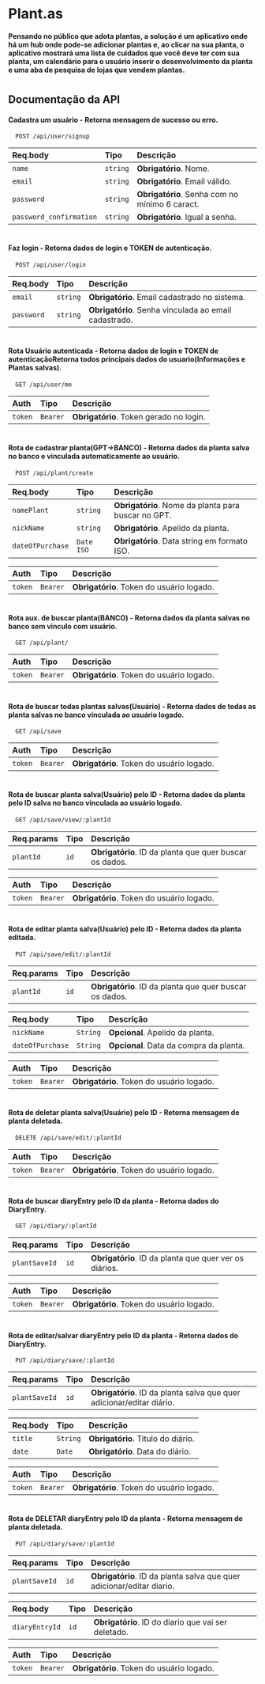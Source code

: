 # Plant.as

#### Pensando no público que adota plantas, a solução é um aplicativo onde há um hub onde pode-se adicionar plantas e, ao clicar na sua planta, o aplicativo mostrará uma lista de cuidados que você deve ter com sua planta, um calendário para o usuário inserir o desenvolvimento da planta e uma aba de pesquisa de lojas que vendem plantas.

#

## Documentação da API

#### Cadastra um usuário - Retorna mensagem de sucesso ou erro.

```http
  POST /api/user/signup
```

| Req.body                | Tipo     | Descrição                                      |
| :---------------------- | :------- | :--------------------------------------------- |
| `name`                  | `string` | **Obrigatório**. Nome.                         |
| `email`                 | `string` | **Obrigatório**. Email válido.                 |
| `password`              | `string` | **Obrigatório**. Senha com no mínimo 6 caract. |
| `password_confirmation` | `string` | **Obrigatório**. Igual a senha.                |

#

#### Faz login - Retorna dados de login e TOKEN de autenticação.

```http
  POST /api/user/login
```

| Req.body   | Tipo     | Descrição                                             |
| :--------- | :------- | :---------------------------------------------------- |
| `email`    | `string` | **Obrigatório**. Email cadastrado no sistema.         |
| `password` | `string` | **Obrigatório**. Senha vinculada ao email cadastrado. |

#

#### Rota Usuário autenticada - Retorna dados de login e TOKEN de autenticaçãoRetorna todos principais dados do usuario(Informações e Plantas salvas).

```http
  GET /api/user/me
```

| Auth    | Tipo     | Descrição                               |
| :------ | :------- | :-------------------------------------- |
| `token` | `Bearer` | **Obrigatório**. Token gerado no login. |

#

#### Rota de cadastrar planta(GPT->BANCO) - Retorna dados da planta salva no banco e vinculada automaticamente ao usuário.

```http
  POST /api/plant/create
```

| Req.body         | Tipo       | Descrição                                           |
| :--------------- | :--------- | :-------------------------------------------------- |
| `namePlant`      | `string`   | **Obrigatório**. Nome da planta para buscar no GPT. |
| `nickName`       | `string`   | **Obrigatório**. Apelido da planta.                 |
| `dateOfPurchase` | `Date ISO` | **Obrigatório**. Data string em formato ISO.        |

| Auth    | Tipo     | Descrição                                 |
| :------ | :------- | :---------------------------------------- |
| `token` | `Bearer` | **Obrigatório**. Token do usuário logado. |

#

#### Rota aux. de buscar planta(BANCO) - Retorna dados da planta salvas no banco sem vinculo com usuário.

```http
  GET /api/plant/
```

| Auth    | Tipo     | Descrição                                 |
| :------ | :------- | :---------------------------------------- |
| `token` | `Bearer` | **Obrigatório**. Token do usuário logado. |

#

#### Rota de buscar todas plantas salvas(Usuário) - Retorna dados de todas as planta salvas no banco vinculada ao usuário logado.

```http
  GET /api/save
```

| Auth    | Tipo     | Descrição                                 |
| :------ | :------- | :---------------------------------------- |
| `token` | `Bearer` | **Obrigatório**. Token do usuário logado. |

#

#### Rota de buscar planta salva(Usuário) pelo ID - Retorna dados da planta pelo ID salva no banco vinculada ao usuário logado.

```http
  GET /api/save/view/:plantId
```

| Req.params | Tipo | Descrição                                               |
| :--------- | :--- | :------------------------------------------------------ |
| `plantId`  | `id` | **Obrigatório**. ID da planta que quer buscar os dados. |

| Auth    | Tipo     | Descrição                                 |
| :------ | :------- | :---------------------------------------- |
| `token` | `Bearer` | **Obrigatório**. Token do usuário logado. |

#

#### Rota de editar planta salva(Usuário) pelo ID - Retorna dados da planta editada.

```http
  PUT /api/save/edit/:plantId
```

| Req.params | Tipo | Descrição                                               |
| :--------- | :--- | :------------------------------------------------------ |
| `plantId`  | `id` | **Obrigatório**. ID da planta que quer buscar os dados. |

| Req.body         | Tipo     | Descrição                               |
| :--------------- | :------- | :-------------------------------------- |
| `nickName`       | `String` | **Opcional**. Apelido da planta.        |
| `dateOfPurchase` | `String` | **Opcional**. Data da compra da planta. |

| Auth    | Tipo     | Descrição                                 |
| :------ | :------- | :---------------------------------------- |
| `token` | `Bearer` | **Obrigatório**. Token do usuário logado. |

#

#### Rota de deletar planta salva(Usuário) pelo ID - Retorna mensagem de planta deletada.

```http
  DELETE /api/save/edit/:plantId
```

| Auth    | Tipo     | Descrição                                 |
| :------ | :------- | :---------------------------------------- |
| `token` | `Bearer` | **Obrigatório**. Token do usuário logado. |

#

#### Rota de buscar diaryEntry pelo ID da planta - Retorna dados do DiaryEntry.

```http
  GET /api/diary/:plantId
```

| Req.params    | Tipo | Descrição                                              |
| :------------ | :--- | :----------------------------------------------------- |
| `plantSaveId` | `id` | **Obrigatório**. ID da planta que quer ver os diários. |

| Auth    | Tipo     | Descrição                                 |
| :------ | :------- | :---------------------------------------- |
| `token` | `Bearer` | **Obrigatório**. Token do usuário logado. |

#

#### Rota de editar/salvar diaryEntry pelo ID da planta - Retorna dados do DiaryEntry.

```http
  PUT /api/diary/save/:plantId
```

| Req.params    | Tipo | Descrição                                                             |
| :------------ | :--- | :-------------------------------------------------------------------- |
| `plantSaveId` | `id` | **Obrigatório**. ID da planta salva que quer adicionar/editar diário. |

| Req.body | Tipo     | Descrição                          |
| :------- | :------- | :--------------------------------- |
| `title`  | `String` | **Obrigatório**. Titulo do diário. |
| `date`   | `Date`   | **Obrigatório**. Data do diário.   |

| Auth    | Tipo     | Descrição                                 |
| :------ | :------- | :---------------------------------------- |
| `token` | `Bearer` | **Obrigatório**. Token do usuário logado. |

#

#### Rota de DELETAR diaryEntry pelo ID da planta - Retorna mensagem de planta deletada.

```http
  PUT /api/diary/save/:plantId
```

| Req.params    | Tipo | Descrição                                                             |
| :------------ | :--- | :-------------------------------------------------------------------- |
| `plantSaveId` | `id` | **Obrigatório**. ID da planta salva que quer adicionar/editar diario. |

| Req.body       | Tipo | Descrição                                           |
| :------------- | :--- | :-------------------------------------------------- |
| `diaryEntryId` | `id` | **Obrigatório**. ID do diario que vai ser deletado. |

| Auth    | Tipo     | Descrição                                 |
| :------ | :------- | :---------------------------------------- |
| `token` | `Bearer` | **Obrigatório**. Token do usuário logado. |
